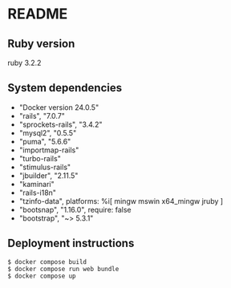 # README

## Ruby version

ruby 3.2.2

## System dependencies

* "Docker version 24.0.5"
* "rails", "7.0.7"
* "sprockets-rails", "3.4.2"
* "mysql2", "0.5.5"
* "puma", "5.6.6"
* "importmap-rails"
* "turbo-rails"
* "stimulus-rails"
* "jbuilder", "2.11.5"
* "kaminari"
* "rails-i18n"
* "tzinfo-data", platforms: %i[ mingw mswin x64_mingw jruby ]
* "bootsnap", "1.16.0", require: false
* "bootstrap", "~> 5.3.1"

## Deployment instructions

```
$ docker compose build
$ docker compose run web bundle
$ docker compose up
```

 


